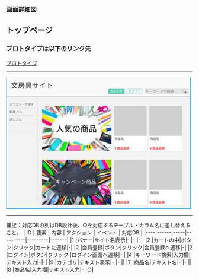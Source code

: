 ### 画面詳細図
## トップページ
### プロトタイプは以下のリンク先
[プロトタイプ](https://www.figma.com/file/ZBReba9UB4XT2DDuA352MB/文房具サイト?node-id=0%3A1)
*****
<img src="./img/トップページ.png" width="500">

*****
捕捉：対応DBの列はDB設計後、○を対応するテーブル・カラム名に差し替えること。
| ID | 要素 | 内容 | アクション | イベント | 対応DB |
|----|------|-----|----------|---------|-------|
|1   |バナー|サイト名表示|-     |-        |-      |
|2   |カートの中|ボタン|クリック|カートに遷移|-|
|2   |会員登録|ボタン|クリック|会員登録へ遷移|-|
|2   |ログイン|ボタン|クリック   |ログイン画面へ遷移|-      |
|4   |キーワード検索|入力欄|テキスト入力|-|-|
|9   |カテゴリ|テキスト表示|-       |-       ||
|7   |商品名|テキスト名|-          |-      ||
|8   |商品名|入力欄|テキスト入力|-           |○|

